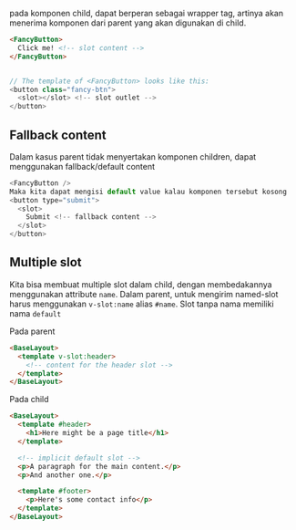 pada komponen child, dapat berperan sebagai wrapper tag, artinya akan menerima komponen dari parent yang akan digunakan di child.

```HTML
<FancyButton>
  Click me! <!-- slot content -->
</FancyButton>
```

```javascript

// The template of <FancyButton> looks like this:
<button class="fancy-btn">
  <slot></slot> <!-- slot outlet -->
</button>
```

## Fallback content

Dalam kasus parent tidak menyertakan komponen children, dapat menggunakan fallback/default content

```javascript
<FancyButton />
Maka kita dapat mengisi default value kalau komponen tersebut kosong
<button type="submit">
  <slot>
    Submit <!-- fallback content -->
  </slot>
</button>
```

## Multiple slot

Kita bisa membuat multiple slot dalam child, dengan membedakannya menggunakan attribute `name`. Dalam parent, untuk mengirim named-slot harus menggunakan `v-slot:name` alias `#name`. Slot tanpa nama memiliki nama `default`

Pada parent

```html
<BaseLayout>
  <template v-slot:header>
    <!-- content for the header slot -->
  </template>
</BaseLayout>
```

Pada child

```html
<BaseLayout>
  <template #header>
    <h1>Here might be a page title</h1>
  </template>

  <!-- implicit default slot -->
  <p>A paragraph for the main content.</p>
  <p>And another one.</p>

  <template #footer>
    <p>Here's some contact info</p>
  </template>
</BaseLayout>
```
